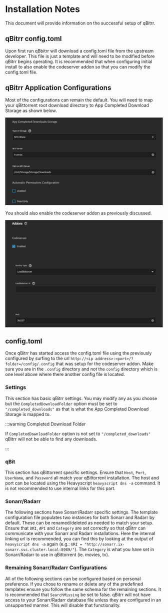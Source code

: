 # Installation Notes

This document will provide information on the successful setup of qBitrr.

## qBitrr config.toml

Upon first run qBbitrr will download a config.toml file from the upstream developer. This file is just a template and will need to be modified before qBitrr begins operating. It is recommended that when configuring initial install to also enable the codeserver addon so that you can modify the config.toml file.

## qBitrr Application Configurations

Most of the configurations can remain the default. You will need to map your qBittorrent root download directory to App Completed Download Storage as shown below.

![qbit-downloads](./img/qbit-downloads.png)

You should also enable the codeserver addon as previously discussed.

![qbitrr-codeserver](./img/qbitrr-codeserver.png)

## config.toml

Once qBitrr has started access the config.toml file using the previously configured by surfing to the url `http://<ip address>:<port>/?folder=/config/.config` that was setup for the codeserver addon. Make sure you are in the `.config` directory and not the `config` directory which is one level above where there another config file is located. 

### Settings

This section has basic qBitrr settings. You may modify any as you choose but the `CompletedDownloadFolder` option must be set to `"/completed_downloads"` as that is what the App Completed Download Storage is mapped to.

:::warning Completed Download Folder

If `CompletedDownloadFolder` option is not set to `"/completed_downloads"` qBitrr will not be able to find any downloads.

:::

### qBit

This section has qBittorrent specific settings. Ensure that `Host`, `Port`, `UserName`, and `Password` all match your qBittorrent installation. The host and port can be located using the Heavyscript `heavyscript dns -a` command. It is not recommended to use internal links for this part.

### Sonarr/Radarr

The following sections have Sonarr/Radarr specific settings. The template configuration file populates two instances for both Sonarr and Radarr by default. These can be renamed/deleted as needed to match your setup. Ensure that `URI`, `API` and `Category` are set correctly so that qBitrr can communicate with your Sonarr and Radarr installations. Here the internal linking url is recommended, you can find this by looking at the output of `heavyscript dns -a` again (e.g.: `URI = "http://sonarr.ix-sonarr.svc.cluster.local:8989/"`). The `Category` is what you have set in Sonarr/Radarr to use in qBittorrent (ie. movies, tv).

### Remaining Sonarr/Radarr Configurations

All of the following sections can be configured based on personal preference. If you chose to rename or delete any of the predefined templates ensure you follow the same schema for the remaining sections. It is recommended that `SearchMissing` be set to false. qBitrr will not have access to your Sonarr/Radarr database file unless they are configured in an unsupported manner. This will disable that functionality.
